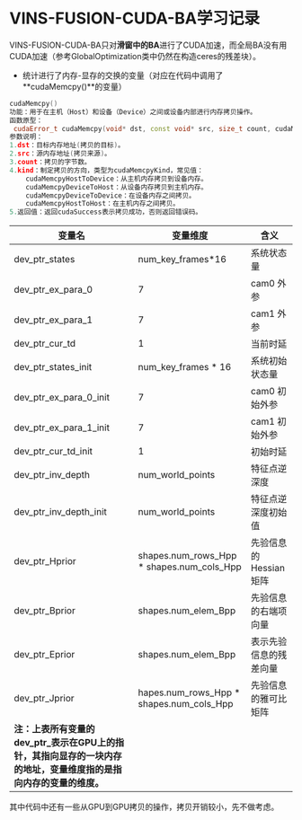 # VINS-FUSION-CUDA-BA学习记录

VINS-FUSION-CUDA-BA只对**滑窗中的BA**进行了CUDA加速，而全局BA没有用CUDA加速（参考GlobalOptimization类中仍然在构造ceres的残差块）。

- 统计进行了内存-显存的交换的变量（对应在代码中调用了**cudaMemcpy()**的变量）

```C++
cudaMemcpy()
功能：用于在主机（Host）和设备（Device）之间或设备内部进行内存拷贝操作。
函数原型：
 cudaError_t cudaMemcpy(void* dst, const void* src, size_t count, cudaMemcpyKind kind);
参数说明：
1.dst：目标内存地址(拷贝的目标)。
2.src：源内存地址(拷贝来源)。
3.count：拷贝的字节数。
4.kind：制定拷贝的方向，类型为cudaMemcpyKind，常见值：
    cudaMemcpyHostToDevice：从主机内存拷贝到设备内存。
    cudaMemcpyDeviceToHost：从设备内存拷贝到主机内存。
    cudaMemcpyDeviceToDevice：在设备内存之间拷贝。
    cudaMemcpyHostToHost：在主机内存之间拷贝。
5.返回值：返回cudaSuccess表示拷贝成功，否则返回错误码。
```

| 变量名                                                       | 变量维度                                  | 含义                    |
| ------------------------------------------------------------ | ----------------------------------------- | ----------------------- |
| dev_ptr_states                                               | num_key_frames*16                         | 系统状态量              |
| dev_ptr_ex_para_0                                            | 7                                         | cam0 外参               |
| dev_ptr_ex_para_1                                            | 7                                         | cam1 外参               |
| dev_ptr_cur_td                                               | 1                                         | 当前时延                |
| dev_ptr_states_init                                          | num_key_frames * 16                       | 系统初始状态量          |
| dev_ptr_ex_para_0_init                                       | 7                                         | cam0 初始外参           |
| dev_ptr_ex_para_1_init                                       | 7                                         | cam1 初始外参           |
| dev_ptr_cur_td_init                                          | 1                                         | 初始时延                |
| dev_ptr_inv_depth                                            | num_world_points                          | 特征点逆深度            |
| dev_ptr_inv_depth_init                                       | num_world_points                          | 特征点逆深度初始值      |
| dev_ptr_Hprior                                               | shapes.num_rows_Hpp * shapes.num_cols_Hpp | 先验信息的 Hessian 矩阵 |
| dev_ptr_Bprior                                               | shapes.num_elem_Bpp                       | 先验信息的右端项向量    |
| dev_ptr_Eprior                                               | shapes.num_elem_Bpp                       | 表示先验信息的残差向量  |
| dev_ptr_Jprior                                               | hapes.num_rows_Hpp * shapes.num_cols_Hpp  | 先验信息的雅可比矩阵    |
| **注：上表所有变量的dev_ptr_表示在****GPU****上的指针，其指向显存的一块****内存****的地址，变量维度指的是指向内存的变量的维度。** |                                           |                         |

其中代码中还有一些从GPU到GPU拷贝的操作，拷贝开销较小，先不做考虑。